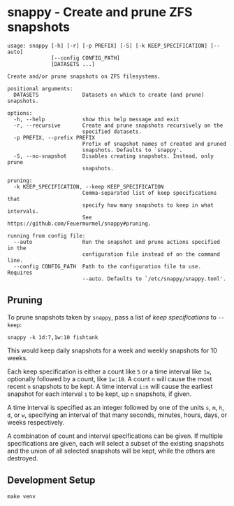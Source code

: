 # snappy - Create and prune ZFS snapshots

```
usage: snappy [-h] [-r] [-p PREFIX] [-S] [-k KEEP_SPECIFICATION] [--auto]
              [--config CONFIG_PATH]
              [DATASETS ...]

Create and/or prune snapshots on ZFS filesystems.

positional arguments:
  DATASETS              Datasets on which to create (and prune) snapshots.

options:
  -h, --help            show this help message and exit
  -r, --recursive       Create and prune snapshots recursively on the
                        specified datasets.
  -p PREFIX, --prefix PREFIX
                        Prefix of snapshot names of created and pruned
                        snapshots. Defaults to `snappy'.
  -S, --no-snapshot     Disables creating snapshots. Instead, only prune
                        snapshots.

pruning:
  -k KEEP_SPECIFICATION, --keep KEEP_SPECIFICATION
                        Comma-separated list of keep specifications that
                        specify how many snapshots to keep in what intervals.
                        See https://github.com/Feuermurmel/snappy#pruning.

running from config file:
  --auto                Run the snapshot and prune actions specified in the
                        configuration file instead of on the command line.
  --config CONFIG_PATH  Path to the configuration file to use. Requires
                        --auto. Defaults to `/etc/snappy/snappy.toml'.
```


## Pruning

To prune snapshots taken by `snappy`, pass a list of _keep specifications_ to `--keep`:

```
snappy -k 1d:7,1w:10 fishtank
```

This would keep daily snapshots for a week and weekly snapshots for 10 weeks.

Each keep specification is either a count like `5` or a time interval like `1w`, optionally followed by a count, like `1w:10`. A count `n` will cause the most recent `n` snapshots to be kept. A time interval `i:n` will cause the earliest snapshot for each interval `i` to be kept, up `n` snapshots, if given.

A time interval is specified as an integer followed by one of the units `s`, `m`, `h`, `d`, or `w`, specifying an interval of that many seconds, minutes, hours, days, or weeks respectively.

A combination of count and interval specifications can be given. If multiple specifications are given, each will select a subset of the existing snapshots and the union of all selected snapshots will be kept, while the others are destroyed.


## Development Setup

```
make venv
```

